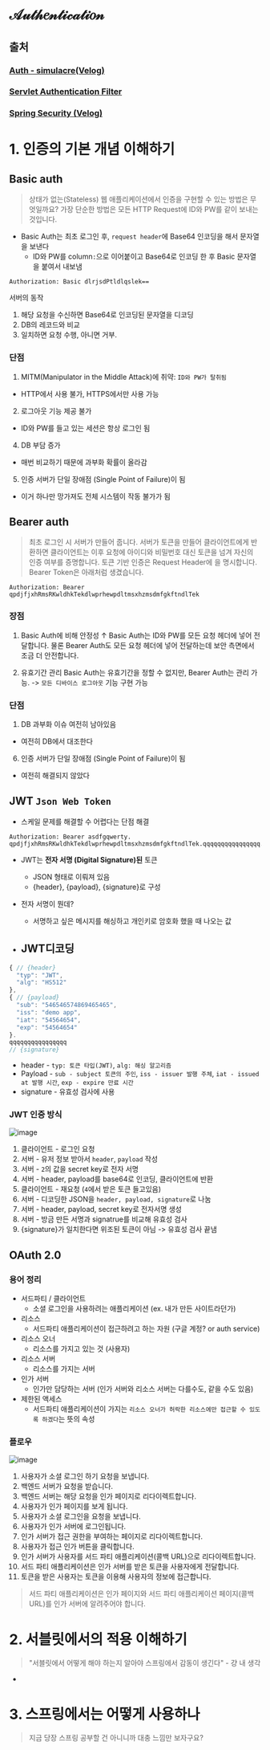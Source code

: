 # 𝒜𝓊𝓉𝒽𝑒𝓃𝓉𝒾𝒸𝒶𝓉𝒾𝑜𝓃

## 출처

### [Auth - simulacre(Velog)](https://velog.io/@parkirae/series/Auth)

### [Servlet Authentication Filter](https://www.javatpoint.com/authentication-filter)

### [Spring Security (Velog)](https://velog.io/@dh1010a/Spring-Spring-Security를-이용한-로그인-구현-스프링부트-3.X-버전-1)

# 1. 인증의 기본 개념 이해하기

## Basic auth

> 상태가 없는(Stateless) 웹 애플리케이션에서 인증을 구현할 수 있는 방법은 무엇일까요? 가장 단순한 방법은 모든 HTTP Request에 ID와 PW를 같이 보내는 것입니다.

- Basic Auth는 최초 로그인 후, `request header`에 Base64 인코딩을 해서 문자열을 보낸다
  - ID와 PW를 column`:`으로 이어붙이고 Base64로 인코딩 한 후 Basic 문자열을 붙여서 내보냄

```
Authorization: Basic dlrjsdPtldlqslek==
```

서버의 동작

1. 해당 요청을 수신하면 Base64로 인코딩된 문자열을 디코딩
2. DB의 레코드와 비교
3. 일치하면 요청 수행, 아니면 거부.

### 단점

1. MITM(Manipulator in the Middle Attack)에 취약: `ID와 PW가 탈취됨`

- HTTP에서 사용 불가, HTTPS에서만 사용 가능

2. 로그아웃 기능 제공 불가

- ID와 PW를 들고 있는 세션은 항상 로그인 됨

4. DB 부담 증가

- 매번 비교하기 때문에 과부화 확률이 올라감

5. 인증 서버가 단일 장애점 (Single Point of Failure)이 됨

- 이거 하나만 망가져도 전체 시스템이 작동 불가가 됨

## Bearer auth

> 최초 로그인 시 서버가 만들어 줍니다. 서버가 토큰을 만들어 클라이언트에게 반환하면 클라이언트는 이후 요청에 아이디와 비밀번호 대신 토큰을 넘겨 자신의 인증 여부를 증명합니다. 토큰 기반 인증은 Request Header에 <TOKEN>을 명시합니다. Bearer Token은 아래처럼 생겼습니다.

```
Authorization: Bearer qpdjfjxhRmsRKwldhkTekdlwprhewpdltmsxhzmsdmfgkftndlTek
```

### 장점

1. Basic Auth에 비해 안정성 ↑
   Basic Auth는 ID와 PW를 모든 요청 헤더에 넣어 전달합니다. 물론 Bearer Auth도 모든 요청 헤더에 넣어 전달하는데 보안 측면에서 조금 더 안전합니다.

2. 유효기간 관리
   Basic Auth는 유효기간을 정할 수 없지만, Bearer Auth는 관리 가능. -> `모든 디바이스 로그아웃` 기능 구현 가능

### 단점

1. DB 과부화 이슈 여전히 남아있음

- 여전히 DB에서 대조한다

6. 인증 서버가 단일 장애점 (Single Point of Failure)이 됨

- 여전히 해결되지 않았다

## JWT `Json Web Token`

- 스케일 문제를 해결할 수 어렵다는 단점 해결

```
Authorization: Bearer asdfgqwerty. qpdjfjxhRmsRKwldhkTekdlwprhewpdltmsxhzmsdmfgkftndlTek.qqqqqqqqqqqqqqqq.
```

- JWT는 **전자 서명 (Digital Signature)된** 토큰

  - JSON 형태로 이뤄져 있음
  - {header}, {payload}, {signature}로 구성

- 전자 서명이 뭔데?

  - 서명하고 싶은 메시지를 해싱하고 개인키로 암호화 했을 때 나오는 값

- ## JWT디코딩

```javascript
{ // {header}
  "typ": "JWT",
  "alg": "HS512"
},
{ // {payload}
  "sub": "546546574869465465",
  "iss": "demo app",
  "iat": "54564654",
  "exp": "54564654"
}.
qqqqqqqqqqqqqqqq
// {signature}
```

- header - `typ: 토큰 타입(JWT)`, `alg: 해싱 알고리즘`
- Payload - `sub - subject 토큰의 주인`, `iss - issuer 발행 주체`, `iat - issued at 발행 시간`, `exp - expire 만료 시간`
- signature - 유효성 검사에 사용

### JWT 인증 방식

![image](https://gist.github.com/assets/39848764/dc32b1ec-01e2-46cd-bc05-2c71033e568e)

1. 클라이언트 - 로그인 요청
2. 서버 - 유저 정보 받아서 `header`, `payload` 작성
3. 서버 - `2`의 값을 secret key로 전자 서명
4. 서버 - header, payload를 base64로 인코딩, 클라이언트에 반환
5. 클라이언트 - 재요청 (`4`에서 받은 토큰 들고있음)
6. 서버 - 디코딩한 JSON을 `header, payload, signature`로 나눔
7. 서버 - header, payload, secret key로 전자서명 생성
8. 서버 - 방금 만든 서명과 signatrue를 비교해 유효성 검사
9. {signature}가 일치한다면 위조된 토큰이 아님 -> 유효성 검사 끝냄

## OAuth 2.0

### 용어 정리

- 서드파티 / 클라이언트
  - 소셜 로그인을 사용하려는 애플리케이션 (ex. 내가 만든 사이트라던가)
- 리소스
  - 서드파티 애플리케이션이 접근하려고 하는 자원 (구글 계정? or auth service)
- 리소스 오너
  - 리소스를 가지고 있는 것 (사용자)
- 리소스 서버
  - 리소스를 가지는 서버
- 인가 서버
  - 인가만 담당하는 서버 (인가 서버와 리소스 서버는 다를수도, 같을 수도 있음)
- 제한된 액세스
  - 서드파티 애플리케이션이 가지는 `리소스 오너가 허락한 리소스에만 접근할 수 있도록 하겠다`는 뜻의 속성

### 플로우

![image](https://gist.github.com/assets/39848764/acb58444-6a69-460d-aa36-984593199b71)

1. 사용자가 소셜 로그인 하기 요청을 보냅니다.
2. 백엔드 서버가 요청을 받습니다.
3. 백엔드 서버는 해당 요청을 인가 페이지로 리다이렉트합니다.
4. 사용자가 인가 페이지를 보게 됩니다.
5. 사용자가 소셜 로그인을 요청을 보냅니다.
6. 사용자가 인가 서버에 로그인됩니다.
7. 인가 서버가 접근 권한을 부여하는 페이지로 리다이렉트합니다.
8. 사용자가 접근 인가 버튼을 클릭합니다.
9. 인가 서버가 사용자를 서드 파티 애플리케이션(콜백 URL)으로 리다이렉트합니다.
10. 서드 파티 애플리케이션은 인가 서버를 받은 토큰을 사용자에게 전달합니다.
11. 토큰을 받은 사용자는 토큰을 이용해 사용자의 정보에 접근합니다.

> 서드 파티 애플리케이션은 인가 페이지와 서드 파티 애플리케이션 페이지(콜백 URL)를 인가 서버에 알려주어야 합니다.

# 2. 서블릿에서의 적용 이해하기

> "서블릿에서 어떻게 해야 하는지 알아야 스프링에서 감동이 생긴다" - 걍 내 생각

-

# 3. 스프링에서는 어떻게 사용하나

> 지금 당장 스프링 공부할 건 아니니까 대충 느낌만 보자구요?
